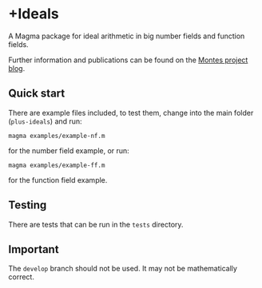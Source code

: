 +Ideals
=======

A Magma package for ideal arithmetic in big number fields and function fields.

Further information and publications can be found on the [Montes project blog](http://montesproject.blogspot.com/).

Quick start
-----------

There are example files included, to test them, change into the main folder (`plus-ideals`) and run:

```
magma examples/example-nf.m
```

for the number field example, or run:

```
magma examples/example-ff.m
```

for the function field example.


Testing
-------

There are tests that can be run in the `tests` directory.


Important
---------

The `develop` branch should not be used. It may not be mathematically correct.
